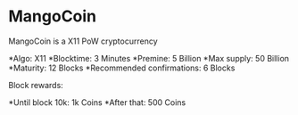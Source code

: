 # MangoCoin

MangoCoin is a X11 PoW cryptocurrency

*Algo: X11
*Blocktime: 3 Minutes
*Premine: 5 Billion
*Max supply: 50 Billion
*Maturity: 12 Blocks
*Recommended confirmations: 6 Blocks

Block rewards:

*Until block 10k: 1k Coins
*After that: 500 Coins
